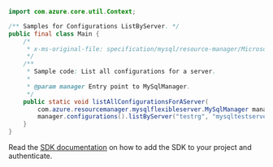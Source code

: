 ```java
import com.azure.core.util.Context;

/** Samples for Configurations ListByServer. */
public final class Main {
    /*
     * x-ms-original-file: specification/mysql/resource-manager/Microsoft.DBforMySQL/stable/2021-05-01/examples/ConfigurationsListByServer.json
     */
    /**
     * Sample code: List all configurations for a server.
     *
     * @param manager Entry point to MySqlManager.
     */
    public static void listAllConfigurationsForAServer(
        com.azure.resourcemanager.mysqlflexibleserver.MySqlManager manager) {
        manager.configurations().listByServer("testrg", "mysqltestserver", Context.NONE);
    }
}
```

Read the [SDK documentation](https://github.com/Azure/azure-sdk-for-java/blob/azure-resourcemanager-mysqlflexibleserver_1.0.0-beta.2/sdk/mysqlflexibleserver/azure-resourcemanager-mysqlflexibleserver/README.md) on how to add the SDK to your project and authenticate.
